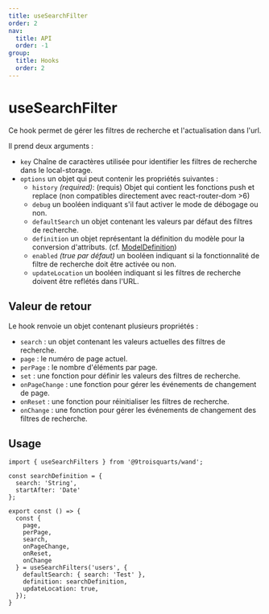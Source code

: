 ```yaml
---
title: useSearchFilter
order: 2
nav:
  title: API
  order: -1
group:
  title: Hooks
  order: 2
---
```


# useSearchFilter

Ce hook permet de gérer les filtres de recherche et l'actualisation dans l'url.

Il prend deux arguments :

- `key` Chaîne de caractères utilisée pour identifier les filtres de recherche dans le local-storage.
- `options` un objet qui peut contenir les propriétés suivantes :
  - `history` *(required)*: (requis) Objet qui contient les fonctions push et replace (non compatibles directement avec react-router-dom >6)
  - `debug` un booléen indiquant s'il faut activer le mode de débogage ou non.
  - `defaultSearch` un objet contenant les valeurs par défaut des filtres de recherche.
  - `definition` un objet représentant la définition du modèle pour la conversion d'attributs. (cf. [ModelDefinition](/9tq-wand/api/model-definition))
  - `enabled` *(true par défaut)* un booléen indiquant si la fonctionnalité de filtre de recherche doit être activée ou non.
  - `updateLocation` un booléen indiquant si les filtres de recherche doivent être reflétés dans l'URL.


## Valeur de retour

Le hook renvoie un objet contenant plusieurs propriétés :

- `search` : un objet contenant les valeurs actuelles des filtres de recherche.
- `page` : le numéro de page actuel.
- `perPage` : le nombre d'éléments par page.
- `set` : une fonction pour définir les valeurs des filtres de recherche.
- `onPageChange` : une fonction pour gérer les événements de changement de page.
- `onReset` : une fonction pour réinitialiser les filtres de recherche.
- `onChange` : une fonction pour gérer les événements de changement des filtres de recherche.


## Usage

```tsx | pure
import { useSearchFilters } from '@9troisquarts/wand';

const searchDefinition = {
  search: 'String',
  startAfter: 'Date'
};

export const () => {
  const {
    page,
    perPage,
    search,
    onPageChange,
    onReset,
    onChange
  } = useSearchFilters('users', {
    defaultSearch: { search: 'Test' },
    definition: searchDefinition,
    updateLocation: true,
  });
}

```
